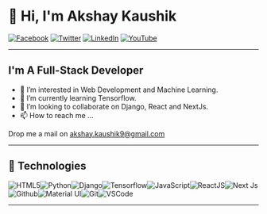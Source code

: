 # 👋 Hi, I'm Akshay Kaushik

[![Facebook](https://img.shields.io/badge/Facebook-%231877F2.svg?&style=flat-square&logo=facebook&logoColor=white)](https://www.facebook.com/IamAkshayKaushik/) [![Twitter](https://img.shields.io/badge/Twitter-%231DA1F2.svg?&style=flat-square&logo=twitter&logoColor=white)](https://twitter.com/AkshaykKaushik) [![LinkedIn](https://img.shields.io/badge/LinkedIn-%230077B5.svg?&style=flat-square&logo=linkedin&logoColor=white)](https://www.linkedin.com/in/iamakshaykaushik/) [![YouTube](https://img.shields.io/badge/YouTube-%23FF0000.svg?&style=flat-square&logo=youtube&logoColor=white)](https://www.youtube.com/channel/UCXgvEwogFnrduVGIMRs8Q8Q)

<!---
[![DEV](https://img.shields.io/badge/DEV-%23000000.svg?&style=flat-square&logo=dev.to&logoColor=white)](https://dev.to/jamesaphoenix)
[![BMC](https://img.shields.io/badge/BuyMeaCoffee-%23FFDD00.svg?&style=flat-square&logo=buy-me-a-coffee&logoColor=black)](https://www.buymeacoffee.com/jamesaphoenix)
--->
---

## I'm A Full-Stack Developer

- 👀 I’m interested in Web Development and Machine Learning.
- 🌱 I’m currently learning Tensorflow.
- 💞️ I’m looking to collaborate on Django, React and NextJs.
- 📫 How to reach me ...

Drop me a mail on akshay.kaushik9@gmail.com

---

## :wrench: Technologies

![HTML5](https://img.icons8.com/color/30/html-5.png)![Python](https://img.icons8.com/color/30/000000/python.png)![Django](https://img.icons8.com/color/48/000000/django.png)![Tensorflow](https://img.icons8.com/color/50/000000/tensorflow.png)![JavaScript](https://img.icons8.com/color/30/javascript.png)![ReactJS](https://img.icons8.com/color/30/react-native.png)![Next Js](https://d1ra4fnlkp6spo.cloudfront.net/iconduck/image/upload/w_30,h_30,c_fit/f_png/e_colorize:0,co_rgb:000000/w_30,h_30,c_lpad/e_trim:1/w_30,h_30,c_fit/s3.prod/assets.00/asstl49g5eyk)![Github](https://img.icons8.com/material-outlined/30/github.png)![Material UI](https://img.icons8.com/color/30/000000/material-ui.png)![Git](https://img.icons8.com/color/30/000000/git.png)![VSCode](https://img.icons8.com/color/30/visual-studio-code-2019.png)

---




<!---
IamAkshayKaushik/IamAkshayKaushik is a ✨ special ✨ repository because its `README.md` (this file) appears on your GitHub profile.
You can click the Preview link to take a look at your changes.
--->
